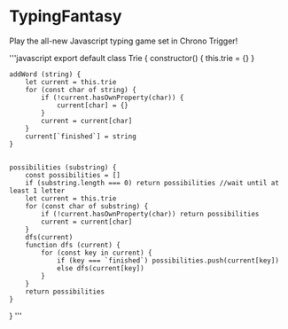 # TypingFantasy

Play the all-new Javascript typing game set in Chrono Trigger!

'''javascript
export default class Trie {
constructor() {
this.trie = {}
}

    addWord (string) {
        let current = this.trie
        for (const char of string) {
            if (!current.hasOwnProperty(char)) {
                current[char] = {}
            }
            current = current[char]
        }
        current[`finished`] = string
    }


    possibilities (substring) {
        const possibilities = []
        if (substring.length === 0) return possibilities //wait until at least 1 letter
        let current = this.trie
        for (const char of substring) {
            if (!current.hasOwnProperty(char)) return possibilities
            current = current[char]
        }
        dfs(current)
        function dfs (current) {
            for (const key in current) {
                if (key === `finished`) possibilities.push(current[key])
                else dfs(current[key])
            }
        }
        return possibilities
    }

}
'''

